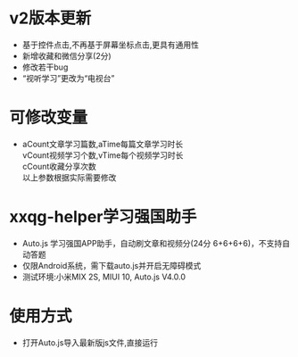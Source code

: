 # v2版本更新
* 基于控件点击,不再基于屏幕坐标点击,更具有通用性
* 新增收藏和微信分享(2分)
* 修改若干bug
* “视听学习”更改为“电视台”
# 可修改变量
* aCount文章学习篇数,aTime每篇文章学习时长  
  vCount视频学习个数,vTime每个视频学习时长  
  cCount收藏分享次数  
  以上参数根据实际需要修改
# xxqg-helper学习强国助手
* Auto.js 学习强国APP助手，自动刷文章和视频分(24分 6+6+6+6)，不支持自动答题
* 仅限Android系统，需下载auto.js并开启无障碍模式
* 测试环境:小米MIX 2S, MIUI 10, Auto.js V4.0.0
# 使用方式
* 打开Auto.js导入最新版js文件,直接运行

  

